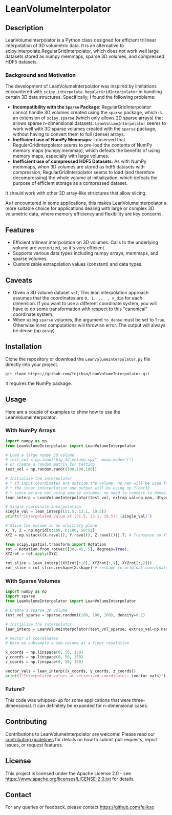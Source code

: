 # LeanVolumeInterpolator

## Description
LeanVolumeInterpolator is a Python class designed for efficient trilinear interpolation of 3D volumetric data. It is an alternative to scipy.interpolate.RegularGridInterpolator, which does not work well large datasets stored as numpy memmaps, sparse 3D volumes, and compressed HDF5 datasets.

### Background and Motivation
The development of LeanVolumeInterpolator was inspired by limitations encountered with `scipy.interpolate.RegularGridInterpolator` in handling certain 3D data structures. Specifically, I found the following problems:

- **Incompatibility with the `Sparse` Package**: RegularGridInterpolator cannot handle 3D volumes created using the `sparse` package, which is an extension of `scipy.sparse` (which only allows 2D sparse arrays) that allows sparse n-dimensional datasets. `LeanVolumeInterpolator` seems to work well with 3D sparse volumes created with the `sparse` package, without having to convert them to full (dense) arrays.
- **Inefficient use of NumPy Memmaps**: I observed that RegularGridInterpolator seems to pre-load the contents of NumPy memory maps (numpy.memmap), which defeats the benefits of using memory maps, especially with large volumes.
- **Inefficient use of compressed HDF5 Datasets**: As with NumPy memmaps, when 3D volumes are stored as hdf5 datasets with compression, RegularGridInterpolator seems to load (and therefore decompressing) the whole volume at initialization, which defeats the purpose of efficient storage as a compressed dataset. 

It should work with other 3D array-like structures that allow slicing. 

As I encountered in some applications, this makes LeanVolumeInterpolator a more suitable choice for applications dealing with large or complex 3D volumetric data, where memory efficiency and flexibility are key concerns.

## Features
- Efficient trilinear interpolation on 3D volumes. Calls to the underlying volume are vectorized, so it's very efficient.
- Supports various data types including numpy arrays, memmaps, and sparse volumes.
- Customizable extrapolation values (constant) and data types.

## Caveats
* Given a 3D volume dataset `vol`, This lean interpolation approach assumes that the coordinates are `0, 1, ... , n_dim` for each dimension. If you want to use a different coordinate system, you will have to do some transformation with respect to this "canonical" coordinate system.
* When using `sparse` volumes, the argument `to_dense` must be set to `True`. Otherwise inner computations will throw an error. The output will always be dense (np.array)

## Installation
Clone the repository or download the `LeanVolumeInterpolator.py` file directly into your project.
```
git clone https://github.com/fejikso/LeanVolumeInterpolator.git
```

It requires the NumPy package.
## Usage
Here are a couple of examples to show how to use the LeanVolumeInterpolator.

### With NumPy Arrays
```python
import numpy as np
from LeanVolumeInterpolator import LeanVolumeInterpolator

# Load a large numpy 3D volume
# test_vol = np.load("big_3d_volume.npy", mmap_mode="r")
# or create a random matrix for testing
test_vol = np.random.rand((100,100,100))

# Initialize the interpolator
# * if input coordinates are outside the volume, np.nan will be used for extrapolation.
# * the inner interpolation and output will be using np.float32
# * since we are not using sparse volumes, no need to convert to dense.
lean_interp = LeanVolumeInterpolator(test_vol, extrap_val=np.nan, dtype=np.float32, to_dense=False)

# Single coordinate interpolation
single_val = lean_interp((51.5, 13.1, 10.5))
print(f"Interpolated value at (51.5, 13.1, 10.5): {single_val}")

# Slice the volume in an arbitrary plane
X, Y, Z = np.mgrid[0:100, 0:100, 50:51]
XYZ = np.vstack((X.ravel(), Y.ravel(), Z.ravel())).T; # Transpose so XYZ is shape (n_coords, 3)

from scipy.spatial.transform import Rotation
rot = Rotation.from_rotvec([30,-45, 5], degrees=True);
XYZrot = rot.apply(XYZ)

rot_slice = lean_interp((XYZrot[:,0], XYZrot[:,1], XYZrot[:,2]))
rot_slice = rot_slice.reshape(X.shape) # reshape to original coordinate matrix

```

### With Sparse Volumes
```python
import numpy as np
import sparse
from LeanVolumeInterpolator import LeanVolumeInterpolator

# Create a sparse 3D volume
test_vol_sparse = sparse.random((100, 100, 100), density=0.1)

# Initialize the interpolator
lean_interp = LeanVolumeInterpolator(test_vol_sparse, extrap_val=np.nan, dtype=np.float32, to_dense=True)

# Vector of coordinates
# Here we subsample a sub-volume at a finer resolution

x_coords = np.linspace(0, 50, 150)
y_coords = np.linspace(0, 50, 150)
z_coords = np.linspace(0, 50, 150)

vector_vals = lean_interp((x_coords, y_coords, z_coords))
print(f"Interpolated values at vectorized coordinates: {vector_vals}")
```

### Future?
This code was whipped-up for some applications that were three-dimensional. It can definitely be expanded for n-dimensional cases.
## Contributing
Contributions to LeanVolumeInterpolator are welcome! Please read our [contributing guidelines](CONTRIBUTING.md) for details on how to submit pull requests, report issues, or request features.

## License
This project is licensed under the Apache License 2.0 - see https://www.apache.org/licenses/LICENSE-2.0.txt  for details.

## Contact
For any queries or feedback, please contact https://github.com/fejikso
